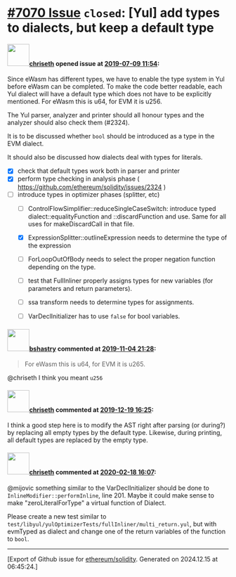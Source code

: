 # [\#7070 Issue](https://github.com/ethereum/solidity/issues/7070) `closed`: [Yul] add types to dialects, but keep a default type

#### <img src="https://avatars.githubusercontent.com/u/9073706?v=4" width="50">[chriseth](https://github.com/chriseth) opened issue at [2019-07-09 11:54](https://github.com/ethereum/solidity/issues/7070):

Since eWasm has different types, we have to enable the type system in Yul before eWasm can be completed. To make the code better readable, each Yul dialect will have a default type which does not have to be explicitly mentioned. For eWasm this is u64, for EVM it is u256.

The Yul parser, analyzer and printer should all honour types and the analyzer should also check them (#2324).

It is to be discussed whether `bool` should be introduced as a type in the EVM dialect.

It should also be discussed how dialects deal with types for literals.


- [x] check that default types work both in parser and printer
- [x] perform type checking in analysis phase ( https://github.com/ethereum/solidity/issues/2324 )
- [ ] introduce types in optimizer phases (splitter, etc)
  - [ ] ControlFlowSimplifier::reduceSingleCaseSwitch: introduce typed dialect::equalityFunction and ::discardFunction and use. Same for all uses for makeDiscardCall in that file.
  - [x] ExpressionSplitter::outlineExpression needs to determine the type of the expression
  - [ ] ForLoopOutOfBody needs to select the proper negation function depending on the type.
  - [ ] test that FullInliner properly assigns types for new variables (for parameters and return parameters).
  - [ ] ssa transform needs to determine types for assignments.
  - [ ] VarDeclInitializer has to use `false` for bool variables.


#### <img src="https://avatars.githubusercontent.com/u/2388185?v=4" width="50">[bshastry](https://github.com/bshastry) commented at [2019-11-04 21:28](https://github.com/ethereum/solidity/issues/7070#issuecomment-549555399):

>  For eWasm this is u64, for EVM it is u265.

@chriseth I think you meant `u256`

#### <img src="https://avatars.githubusercontent.com/u/9073706?v=4" width="50">[chriseth](https://github.com/chriseth) commented at [2019-12-19 16:25](https://github.com/ethereum/solidity/issues/7070#issuecomment-567560773):

I think a good step here is to modify the AST right after parsing (or during?) by replacing all empty types by the default type. Likewise, during printing, all default types are replaced by the empty type.

#### <img src="https://avatars.githubusercontent.com/u/9073706?v=4" width="50">[chriseth](https://github.com/chriseth) commented at [2020-02-18 16:07](https://github.com/ethereum/solidity/issues/7070#issuecomment-587538120):

@mijovic something similar to the VarDeclInitializer should be done to `InlineModifier::performInline`, line 201. Maybe it could make sense to make "zeroLiteralForType" a virtual function of Dialect.

Please create a new test similar to `test/libyul/yulOptimizerTests/fullInliner/multi_return.yul`, but with evmTyped as dialect and change one of the return variables of the function to `bool`.


-------------------------------------------------------------------------------



[Export of Github issue for [ethereum/solidity](https://github.com/ethereum/solidity). Generated on 2024.12.15 at 06:45:24.]
